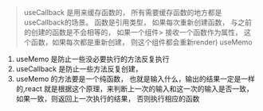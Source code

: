 
>useCallback 是用来缓存函数的， 所有需要缓存函数的地方都是useCallback的场景。
>函数是引用类型， 如果每次重新创建函数， 与之前的创建的函数是不会相等的， 如果一个组件> 接收一个函数作为属性， 这个函数，如果每次都是重新创建，
> 则这个组件都会重新render)
useMemo

1. useMemo 是防止一些没必要执行的方法反复执行
2. useCallback 是防止一些方法反复创建， 
3. useMemo 的方法要是一个纯函数， 也就是输入什么，输出的结果一定是一样的,react 就是根据这个原理，来判断上一次的输入和这一次的输入是否一致，
如果一致，则返回上一次执行的结果， 否则执行相应的函数